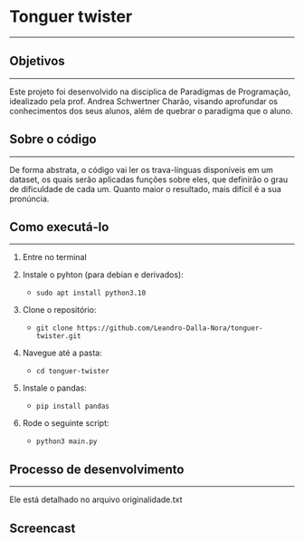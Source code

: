 # Tonguer twister 

---

## Objetivos

---

Este projeto foi desenvolvido na disciplica de Paradigmas de Programação, idealizado pela prof. Andrea Schwertner Charão, visando aprofundar os conhecimentos dos seus alunos, além de quebrar o paradigma que o aluno.


## Sobre o código

---

De forma abstrata, o código vai ler os trava-línguas disponíveis em um dataset, os quais serão aplicadas funções sobre eles, que definirão o grau de dificuldade de cada um. Quanto maior o resultado, mais difícil é a sua pronúncia.

## Como executá-lo

---

1. Entre no terminal
2. Instale o pyhton (para debian e derivados): 
   - `sudo apt install python3.10`

3. Clone o repositório:
    - `git clone https://github.com/Leandro-Dalla-Nora/tonguer-twister.git`

4. Navegue até a pasta:
    - `cd tonguer-twister`

5. Instale o pandas:
    - `pip install pandas`

6. Rode o seguinte script:
    - `python3 main.py`

## Processo de desenvolvimento

---

Ele está detalhado no arquivo originalidade.txt

## Screencast

